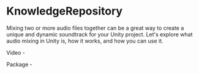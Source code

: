 # KnowledgeRepository

Mixing two or more audio files together can be a great way to create a unique and dynamic soundtrack for your Unity project. Let's explore what audio mixing in Unity is, how it works, and how you can use it.

Video - 

Package - 
